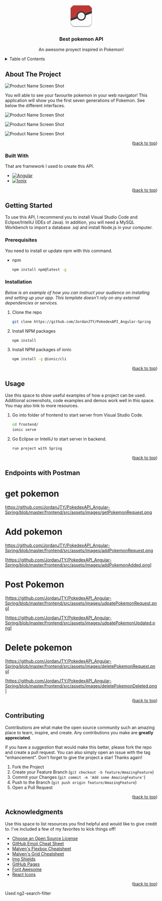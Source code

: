<!-- PROJECT LOGO -->
<br />
<div align="center">
  <a href="https://github.com/othneildrew/Best-README-Template">
    <img src="https://github.com/JordanJTY/PokedexAPI_Angular-Spring/blob/master/frontend/src/assets/icon/pokeicon.png" alt="Logo" width="80" height="80">
  </a>

  <h3 align="center">Best pokemon API</h3>

  <p align="center">
    An awesome proyect inspired in Pokemon!
  </p>
</div>


<!-- TABLE OF CONTENTS -->
<details>
  <summary>Table of Contents</summary>
  <ol>
    <li>
      <a href="#about-the-project">About The Project</a>
      <ul>
        <li><a href="#built-with">Built With</a></li>
      </ul>
    </li>
    <li>
      <a href="#getting-started">Getting Started</a>
      <ul>
        <li><a href="#prerequisites">Prerequisites</a></li>
        <li><a href="#installation">Installation</a></li>
      </ul>
    </li>
    <li><a href="#usage">Usage</a></li>
    <li><a href="#endpoints">Endpoints</a></li>
    <li><a href="#contributing">Contributing</a></li>
    <li><a href="#acknowledgments">Acknowledgments</a></li>
  </ol>
</details>



<!-- ABOUT THE PROJECT -->
## About The Project

![Product Name Screen Shot][main-menu]

You will able to see your favourite pokemon in your web navigator! This application will show you the first seven generations of Pokemon. See below the different interfaces. 

![Product Name Screen Shot][create-pokemon]

![Product Name Screen Shot][pokemon-details]

![Product Name Screen Shot][search-pokemon]


<p align="right">(<a href="#readme-top">back to top</a>)</p>



### Built With

That are framework I used to create this API.

* [![Angular][Angular.io]][Angular-url]
* [![Ionix][Ionic.io]][Ionic-url]

<p align="right">(<a href="#readme-top">back to top</a>)</p>



<!-- GETTING STARTED -->
## Getting Started

To use this API, I recommend you to install Visual Studio Code and Eclipse/IntelliJ (IDEs of Java). In addition, you will need a MySQL Workbench to import a database .sql and install Node.js in your computer.

### Prerequisites

You need to install or update npm with this command.

* npm
  ```sh
  npm install npm@latest -g
  ```

### Installation

_Below is an example of how you can instruct your audience on installing and setting up your app. This template doesn't rely on any external dependencies or services._

1. Clone the repo
   ```sh
   git clone https://github.com/JordanJTY/PokedexAPI_Angular-Spring
   ```
2. Install NPM packages
   ```sh
   npm install
   ```

3. Install NPM packages of ionic
    ```sh
    npm install -g @ionic/cli
    ```

<p align="right">(<a href="#readme-top">back to top</a>)</p>



<!-- USAGE EXAMPLES -->
## Usage

Use this space to show useful examples of how a project can be used. Additional screenshots, code examples and demos work well in this space. You may also link to more resources.

1. Go into folder of frontend to start server from Visual Studio Code.
   ```sh
   cd frontend/
   ionic serve
   ```
2. Go Eclipse or IntelliJ to start server in backend.
    ```sh
   run project with Spring
   ```


<p align="right">(<a href="#readme-top">back to top</a>)</p>



<!-- ENDPOINTS -->
## Endpoints with Postman

# get pokemon

https://github.com/JordanJTY/PokedexAPI_Angular-Spring/blob/master/frontend/src/assets/images/getPokemonRequest.png

# Add pokemon

https://github.com/JordanJTY/PokedexAPI_Angular-Spring/blob/master/frontend/src/assets/images/addPokemonRequest.png

[https://github.com/JordanJTY/PokedexAPI_Angular-Spring/blob/master/frontend/src/assets/images/addPokemonAdded.png]

# Post Pokemon

[https://github.com/JordanJTY/PokedexAPI_Angular-Spring/blob/master/frontend/src/assets/images/udpatePokemonRequest.png]

[https://github.com/JordanJTY/PokedexAPI_Angular-Spring/blob/master/frontend/src/assets/images/udpatePokemonUpdated.png]

# Delete pokemon

[https://github.com/JordanJTY/PokedexAPI_Angular-Spring/blob/master/frontend/src/assets/images/deletePokemonRequest.png]

[https://github.com/JordanJTY/PokedexAPI_Angular-Spring/blob/master/frontend/src/assets/images/deletePokemonDeleted.png]

<p align="right">(<a href="#readme-top">back to top</a>)</p>



<!-- CONTRIBUTING -->
## Contributing

Contributions are what make the open source community such an amazing place to learn, inspire, and create. Any contributions you make are **greatly appreciated**.

If you have a suggestion that would make this better, please fork the repo and create a pull request. You can also simply open an issue with the tag "enhancement".
Don't forget to give the project a star! Thanks again!

1. Fork the Project
2. Create your Feature Branch (`git checkout -b feature/AmazingFeature`)
3. Commit your Changes (`git commit -m 'Add some AmazingFeature'`)
4. Push to the Branch (`git push origin feature/AmazingFeature`)
5. Open a Pull Request

<p align="right">(<a href="#readme-top">back to top</a>)</p>


<!-- ACKNOWLEDGMENTS -->
## Acknowledgments

Use this space to list resources you find helpful and would like to give credit to. I've included a few of my favorites to kick things off!

* [Choose an Open Source License](https://choosealicense.com)
* [GitHub Emoji Cheat Sheet](https://www.webpagefx.com/tools/emoji-cheat-sheet)
* [Malven's Flexbox Cheatsheet](https://flexbox.malven.co/)
* [Malven's Grid Cheatsheet](https://grid.malven.co/)
* [Img Shields](https://shields.io)
* [GitHub Pages](https://pages.github.com)
* [Font Awesome](https://fontawesome.com)
* [React Icons](https://react-icons.github.io/react-icons/search)

<p align="right">(<a href="#readme-top">back to top</a>)</p>



<!-- MARKDOWN LINKS & IMAGES -->
<!-- https://www.markdownguide.org/basic-syntax/#reference-style-links -->
[main-menu]: https://github.com/JordanJTY/PokedexAPI_Angular-Spring/blob/master/frontend/src/assets/images/mainMenu.png
[create-pokemon]: https://github.com/JordanJTY/PokedexAPI_Angular-Spring/blob/master/frontend/src/assets/images/createPokemon.png
[pokemon-details]: https://github.com/JordanJTY/PokedexAPI_Angular-Spring/blob/master/frontend/src/assets/images/pokemonDetails.png
[search-pokemon]: https://github.com/JordanJTY/PokedexAPI_Angular-Spring/blob/master/frontend/src/assets/images/searchPokemon.png
[forks-shield]: https://img.shields.io/github/forks/othneildrew/Best-README-Template.svg?style=for-the-badge
[forks-url]: https://github.com/othneildrew/Best-README-Template/network/members
[stars-shield]: https://img.shields.io/github/stars/othneildrew/Best-README-Template.svg?style=for-the-badge
[stars-url]: https://github.com/othneildrew/Best-README-Template/stargazers
[issues-shield]: https://img.shields.io/github/issues/othneildrew/Best-README-Template.svg?style=for-the-badge
[issues-url]: https://github.com/othneildrew/Best-README-Template/issues
[license-shield]: https://img.shields.io/github/license/othneildrew/Best-README-Template.svg?style=for-the-badge
[license-url]: https://github.com/othneildrew/Best-README-Template/blob/master/LICENSE.txt
[product-screenshot]: images/screenshot.png
[Angular.io]: https://img.shields.io/badge/Angular-DD0031?style=for-the-badge&logo=angular&logoColor=white
[Angular-url]: https://angular.io/
[Ionic.io]: https://img.shields.io/badge/IONIC-black?style=for-the-badge&logo=ionic&logoColor=blue
[Ionic-url]: https://ionicframework.com

Used ng2-search-filter
